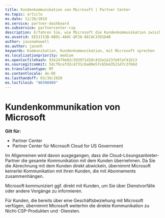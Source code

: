 ```yaml
---
title: Kundenkommunikation von Microsoft | Partner Center
ms.topic: article
ms.date: 11/20/2019
ms.service: partner-dashboard
ms.subservice: partnercenter-csp
description: Erfahren Sie, wie Microsoft die Kundenkommunikation zwischen Kunden und Partnern im Cloud Solution Provider-Programm erwartet.
ms.assetid: EE52153B-6B91-4A9C-8F26-8ECAC3391D4B
author: jasonwhowell
ms.author: jasonh
keywords: Kommunikation, Kundenkommunikation, mit Microsoft sprechen
ms.localizationpriority: medium
ms.openlocfilehash: 93e2479e02c593971d10c432e2a237e97af41b13
ms.sourcegitcommit: 5dcf8cefd2c4731c6a80e57c65b43521d7c37b6d
ms.translationtype: MT
ms.contentlocale: de-DE
ms.lasthandoff: 03/30/2020
ms.locfileid: "80390989"
---
```

# <a name="customer-communication-from-microsoft"></a>Kundenkommunikation von Microsoft

**Gilt für:**

-  Partner Center
-  Partner Center für Microsoft Cloud for US Government


Im Allgemeinen wird davon ausgegangen, dass die Cloud-Lösungsanbieter-Partner die gesamte Kommunikation mit dem Kunden übernehmen. Da Sie die Abrechnung mit dem Kunden direkt abwickeln, übernimmt Microsoft keinerlei Kommunikation mit ihren Kunden, die mit Abonnements zusammenhängen.

Microsoft kommuniziert ggf. direkt mit Kunden, um Sie über Dienstvorfälle oder andere Vorgänge zu informieren.

Für Kunden, die bereits über eine Geschäftsbeziehung mit Microsoft verfügen, übernimmt Microsoft weiterhin die direkte Kommunikation zu Nicht-CSP-Produkten und -Diensten.

 

 



